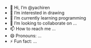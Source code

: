 - 👋 Hi, I’m @yachiren
- 👀 I’m interested in drawing
- 🌱 I’m currently learning programming
- 💞️ I’m looking to collaborate on ...
- 📫 How to reach me ...
- 😄 Pronouns: ...
- ⚡ Fun fact: ...

<!---
yachiren/yachiren is a ✨ special ✨ repository because its `README.md` (this file) appears on your GitHub profile.
You can click the Preview link to take a look at your changes.
--->
